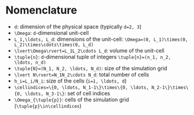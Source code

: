 # Nomenclature

- ``d``: dimension of the physical space (typically ``d=2, 3``)
- ``\Omega``: ``d``-dimensional unit-cell
- ``L_1,\ldots, L_d``: dimensions of the unit-cell: ``\Omega=(0, L_1)\times(0, L_2)\times\cdots\times(0, L_d)``
- ``\lvert\Omega\rvert=L_1L_2\cdots L_d``: volume of the unit-cell
- ``\tuple{n}``: ``d``-dimensional tuple of integers ``\tuple{n}=(n_1, n_2, \ldots, n_d)``
- ``\tuple{N}=(N_1, N_2, \ldots, N_d)``: size of the simulation grid
- ``\lvert N\rvert=N_1N_2\cdots N_d``: total number of cells
- ``h_i=L_i/N_i``: size of the cells (``i=1, \ldots, d``)
- ``\cellindices=\{0, \ldots, N_1-1\}\times\{0, \ldots, N_2-1\}\times\{0, \ldots, N_3-1\}``: set of cell indices
- ``\Omega_{\tuple{p}}``: cells of the simulation grid (``\tuple{p}\in\cellindices``)
